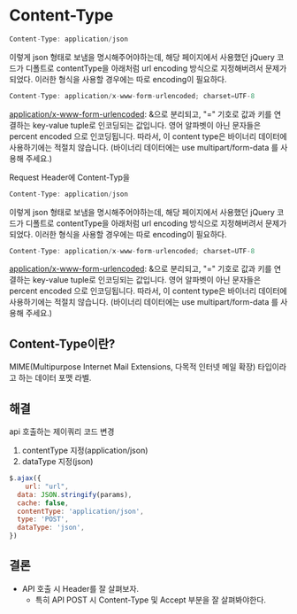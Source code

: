 # Content-Type

```jsx
Content-Type: application/json
```

이렇게 json 형태로 보냄을 명시해주어야하는데, 해당 페이지에서 사용했던 jQuery 코드가 디폴트로 contentType을 아래처럼 url encoding 방식으로 지정해버려서 문제가 되었다. 이러한 형식을 사용할 경우에는 따로 encoding이 필요하다.

```jsx
Content-Type: application/x-www-form-urlencoded; charset=UTF-8
```

[application/x-www-form-urlencoded](https://developer.mozilla.org/ko/docs/Web/HTTP/Methods/POST): &으로 분리되고, "=" 기호로 값과 키를 연결하는 key-value tuple로 인코딩되는 값입니다. 영어 알파벳이 아닌 문자들은 percent encoded 으로 인코딩됩니다. 따라서, 이 content type은 바이너리 데이터에 사용하기에는 적절치 않습니다. (바이너리 데이터에는 use multipart/form-data 를 사용해 주세요.)

Request Header에 Content-Typ을

```jsx
Content-Type: application/json
```

이렇게 json 형태로 보냄을 명시해주어야하는데, 해당 페이지에서 사용했던 jQuery 코드가 디폴트로 contentType을 아래처럼 url encoding 방식으로 지정해버려서 문제가 되었다. 이러한 형식을 사용할 경우에는 따로 encoding이 필요하다.

```jsx
Content-Type: application/x-www-form-urlencoded; charset=UTF-8
```

[application/x-www-form-urlencoded](https://developer.mozilla.org/ko/docs/Web/HTTP/Methods/POST): &으로 분리되고, "=" 기호로 값과 키를 연결하는 key-value tuple로 인코딩되는 값입니다. 영어 알파벳이 아닌 문자들은 percent encoded 으로 인코딩됩니다. 따라서, 이 content type은 바이너리 데이터에 사용하기에는 적절치 않습니다. (바이너리 데이터에는 use multipart/form-data 를 사용해 주세요.)

## Content-Type이란?

MIME(Multipurpose Internet Mail Extensions, 다목적 인터넷 메일 확장) 타입이라고 하는 데이터 포맷 라벨.

## 해결

api 호출하는 제이쿼리 코드 변경

1. contentType 지정(application/json)
2. dataType 지정(json)

```jsx
$.ajax({
	url: "url",
  data: JSON.stringify(params),
  cache: false,
  contentType: 'application/json',
  type: 'POST',
  dataType: 'json',
})
```

## 결론

- API 호출 시 Header를 잘 살펴보자.
  - 특히 API POST 시 Content-Type 및 Accept 부분을 잘 살펴봐야한다.